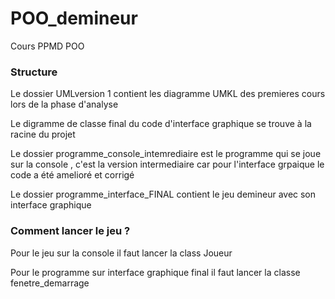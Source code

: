# POO_demineur
Cours PPMD POO 

### Structure

Le dossier UMLversion 1 contient les diagramme UMKL des premieres cours lors de la phase d'analyse

Le digramme de classe final du code d'interface graphique se trouve à la racine du projet

Le dossier programme_console_intemrediaire est le programme qui se joue sur la console , c'est la version intermediaire car pour l'interface grpaique le code a été amelioré et corrigé

Le dossier programme_interface_FINAL contient le jeu demineur avec son interface graphique

### Comment lancer le jeu ?

Pour le jeu sur la console il faut lancer la class Joueur

Pour le programme sur interface graphique final il faut lancer la classe fenetre_demarrage
